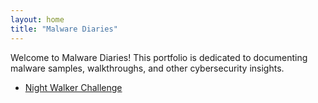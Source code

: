 ```yaml
---
layout: home
title: "Malware Diaries"
---
```


Welcome to Malware Diaries! This portfolio is dedicated to documenting malware samples, walkthroughs, and other cybersecurity insights.

- [Night Walker Challenge](https://github.com/Rinal-M/dfir_diaries.github.io/blob/main/Night_Walker_Report2.pdf)
